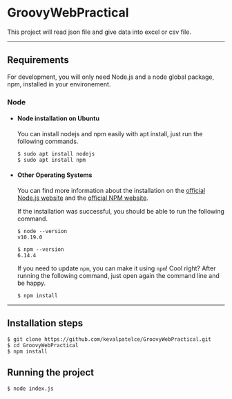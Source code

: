 # GroovyWebPractical

This project will read json file and give data into excel or csv file.

---

## Requirements

For development, you will only need Node.js and a node global package, npm, installed in your environement.

### Node

- #### Node installation on Ubuntu

  You can install nodejs and npm easily with apt install, just run the following commands.

      $ sudo apt install nodejs
      $ sudo apt install npm

- #### Other Operating Systems

  You can find more information about the installation on the [official Node.js website](https://nodejs.org/) and the [official NPM website](https://npmjs.org/).

  If the installation was successful, you should be able to run the following command.

      $ node --version
      v10.19.0
      
      $ npm --version
      6.14.4

  If you need to update `npm`, you can make it using `npm`! Cool right? After running the following command, just open again the command line and be happy.

      $ npm install

---

## Installation steps

    $ git clone https://github.com/kevalpatelce/GroovyWebPractical.git
    $ cd GroovyWebPractical
    $ npm install

## Running the project

    $ node index.js
